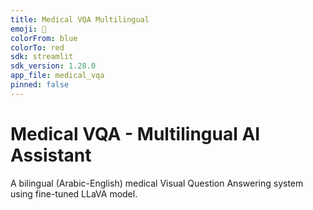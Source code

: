 ```yaml
---
title: Medical VQA Multilingual
emoji: 🏥
colorFrom: blue
colorTo: red
sdk: streamlit
sdk_version: 1.28.0
app_file: medical_vqa
pinned: false
---
```


# Medical VQA - Multilingual AI Assistant

A bilingual (Arabic-English) medical Visual Question Answering system using fine-tuned LLaVA model.
